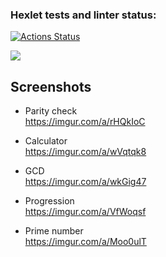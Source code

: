 ### Hexlet tests and linter status:
[![Actions Status](https://github.com/ddm14159/java-project-61/actions/workflows/hexlet-check.yml/badge.svg)](https://github.com/ddm14159/java-project-61/actions)

<a href="https://codeclimate.com/github/ddm14159/java-project-61/maintainability"><img src="https://api.codeclimate.com/v1/badges/76ae94085c0e9a7c5def/maintainability" /></a>

## Screenshots
- Parity check<br />
  https://imgur.com/a/rHQkIoC
  <br />

- Calculator<br />
  https://imgur.com/a/wVqtqk8
  <br />

- GCD<br />
  https://imgur.com/a/wkGig47
  <br />

- Progression<br />
  https://imgur.com/a/VfWoqsf
  <br />

- Prime number<br />
  https://imgur.com/a/Moo0ulT
  <br />